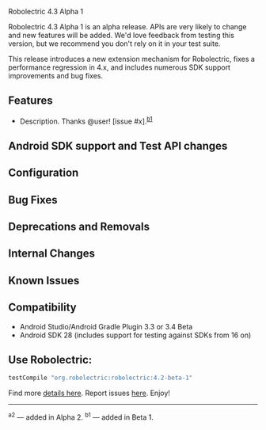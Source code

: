 Robolectric 4.3 Alpha 1

Robolectric 4.3 Alpha 1 is an alpha release. APIs are very likely to change and new features will be added. We'd love feedback from testing this version, but we recommend you don't rely on it in your test suite.

This release introduces a new extension mechanism for Robolectric, fixes a performance regression in 4.x, and includes numerous SDK support improvements and bug fixes.

## Features
* Description. Thanks @user! [issue #x].<sup>[b1](#beta1)</sup>

## Android SDK support and Test API changes

## Configuration

## Bug Fixes

## Deprecations and Removals

## Internal Changes

## Known Issues

## Compatibility
* Android Studio/Android Gradle Plugin 3.3 or 3.4 Beta
* Android SDK 28 (includes support for testing against SDKs from 16 on)

## Use Robolectric:

``` groovy
testCompile "org.robolectric:robolectric:4.2-beta-1"
```

Find more [details here](http://robolectric.org/getting-started/). Report issues [here](https://github.com/robolectric/robolectric/issues). Enjoy!
___
<a name="alpha2"><sup>a2</sup></a> — added in Alpha 2.
<a name="beta1"><sup>b1</sup></a> — added in Beta 1.